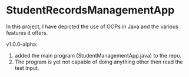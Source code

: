 # StudentRecordsManagementApp
In this project, I have depicted the use of OOPs in Java and the various features it offers.

v1.0.0-alpha: 
1. added the main program (StudentManagementApp.java) to the repo.
2. The program is yet not capable of doing anything other then read the test input.

